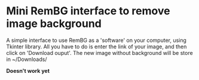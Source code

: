 # Mini RemBG interface to remove image background

A simple interface to use RemBG as a 'software' on your computer, using Tkinter library.
All you have to do is enter the link of your image, and then click on 'Download ouput'.
The new image without background will be store in ~/Downloads/

**Doesn't work yet**
